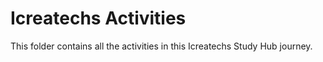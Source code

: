 # Icreatechs Activities
This folder contains all the activities in this Icreatechs Study Hub journey.
